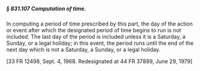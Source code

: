 ##### § 831.107 Computation of time. #####

In computing a period of time prescribed by this part, the day of the action or event after which the designated period of time begins to run is not included. The last day of the period is included unless it is a Saturday, a Sunday, or a legal holiday; in this event, the period runs until the end of the next day which is not a Saturday, a Sunday, or a legal holiday.

[33 FR 12498, Sept. 4, 1968. Redesignated at 44 FR 37889, June 29, 1979]